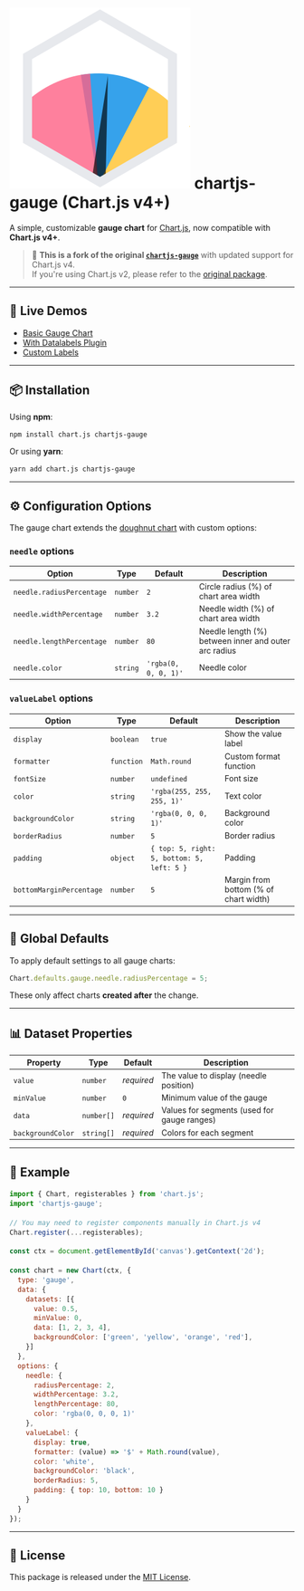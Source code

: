 # ![chartjs-gauge logo](./logo.svg) chartjs-gauge (Chart.js v4+)

A simple, customizable **gauge chart** for [Chart.js](https://www.chartjs.org/), now compatible with **Chart.js v4+**.

> 🎉 **This is a fork of the original [`chartjs-gauge`](https://github.com/haiiaaa/chartjs-gauge)** with updated support for Chart.js v4.  
> If you're using Chart.js v2, please refer to the [original package](https://github.com/haiiaaa/chartjs-gauge).

---

## 🧪 Live Demos

- [Basic Gauge Chart](https://codepen.io/haiiaaa/pen/rNVbmYy)  
- [With Datalabels Plugin](https://codepen.io/haiiaaa/pen/KKpYmRz)  
- [Custom Labels](https://codepen.io/haiiaaa/pen/qBdwmyY)

---

## 📦 Installation

Using **npm**:

```bash
npm install chart.js chartjs-gauge
```

Or using **yarn**:

```bash
yarn add chart.js chartjs-gauge
```

---

## ⚙️ Configuration Options

The gauge chart extends the [doughnut chart](https://www.chartjs.org/docs/latest/charts/doughnut.html#dataset-properties) with custom options:

### `needle` options

| Option | Type | Default | Description |
|--------|------|---------|-------------|
| `needle.radiusPercentage` | `number` | `2` | Circle radius (%) of chart area width |
| `needle.widthPercentage`  | `number` | `3.2` | Needle width (%) of chart area width |
| `needle.lengthPercentage` | `number` | `80` | Needle length (%) between inner and outer arc radius |
| `needle.color`            | `string` | `'rgba(0, 0, 0, 1)'` | Needle color |

### `valueLabel` options

| Option | Type | Default | Description |
|--------|------|---------|-------------|
| `display` | `boolean` | `true` | Show the value label |
| `formatter` | `function` | `Math.round` | Custom format function |
| `fontSize` | `number` | `undefined` | Font size |
| `color` | `string` | `'rgba(255, 255, 255, 1)'` | Text color |
| `backgroundColor` | `string` | `'rgba(0, 0, 0, 1)'` | Background color |
| `borderRadius` | `number` | `5` | Border radius |
| `padding` | `object` | `{ top: 5, right: 5, bottom: 5, left: 5 }` | Padding |
| `bottomMarginPercentage` | `number` | `5` | Margin from bottom (% of chart width) |

---

## 🔧 Global Defaults

To apply default settings to all gauge charts:

```js
Chart.defaults.gauge.needle.radiusPercentage = 5;
```

These only affect charts **created after** the change.

---

## 📊 Dataset Properties

| Property | Type | Default | Description |
|----------|------|---------|-------------|
| `value`    | `number` | _required_ | The value to display (needle position) |
| `minValue` | `number` | `0`         | Minimum value of the gauge |
| `data`     | `number[]` | _required_ | Values for segments (used for gauge ranges) |
| `backgroundColor` | `string[]` | _required_ | Colors for each segment |

---

## 🧩 Example

```js
import { Chart, registerables } from 'chart.js';
import 'chartjs-gauge';

// You may need to register components manually in Chart.js v4
Chart.register(...registerables);

const ctx = document.getElementById('canvas').getContext('2d');

const chart = new Chart(ctx, {
  type: 'gauge',
  data: {
    datasets: [{
      value: 0.5,
      minValue: 0,
      data: [1, 2, 3, 4],
      backgroundColor: ['green', 'yellow', 'orange', 'red'],
    }]
  },
  options: {
    needle: {
      radiusPercentage: 2,
      widthPercentage: 3.2,
      lengthPercentage: 80,
      color: 'rgba(0, 0, 0, 1)'
    },
    valueLabel: {
      display: true,
      formatter: (value) => '$' + Math.round(value),
      color: 'white',
      backgroundColor: 'black',
      borderRadius: 5,
      padding: { top: 10, bottom: 10 }
    }
  }
});
```

---

## 📄 License

This package is released under the [MIT License](https://opensource.org/licenses/MIT).
